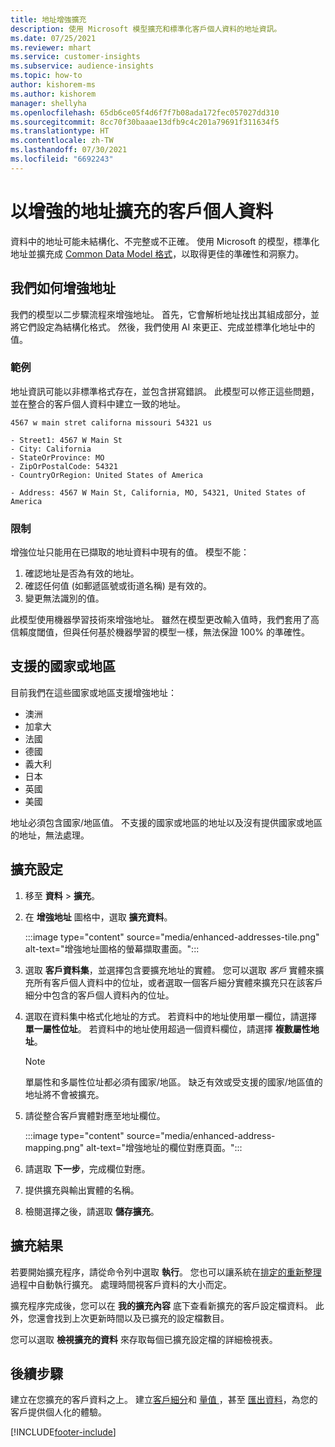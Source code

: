 ```yaml
---
title: 地址增強擴充
description: 使用 Microsoft 模型擴充和標準化客戶個人資料的地址資訊。
ms.date: 07/25/2021
ms.reviewer: mhart
ms.service: customer-insights
ms.subservice: audience-insights
ms.topic: how-to
author: kishorem-ms
ms.author: kishorem
manager: shellyha
ms.openlocfilehash: 65db6ce05f4d6f7f7b08ada172fec057027dd310
ms.sourcegitcommit: 8cc70f30baaae13dfb9c4c201a79691f311634f5
ms.translationtype: HT
ms.contentlocale: zh-TW
ms.lasthandoff: 07/30/2021
ms.locfileid: "6692243"
---
```

# <a name="enrichment-of-customer-profiles-with-enhanced-addresses"></a>以增強的地址擴充的客戶個人資料

資料中的地址可能未結構化、不完整或不正確。 使用 Microsoft 的模型，標準化地址並擴充成 [Common Data Model 格式](/common-data-model/schema/core/applicationcommon/address)，以取得更佳的準確性和洞察力。

## <a name="how-we-enhance-addresses"></a>我們如何增強地址

我們的模型以二步驟流程來增強地址。 首先，它會解析地址找出其組成部分，並將它們設定為結構化格式。 然後，我們使用 AI 來更正、完成並標準化地址中的值。

### <a name="example"></a>範例

地址資訊可能以非標準格式存在，並包含拼寫錯誤。 此模型可以修正這些問題，並在整合的客戶個人資料中建立一致的地址。

```Input
4567 w main stret californa missouri 54321 us
```

```Output
- Street1: 4567 W Main St
- City: California
- StateOrProvince: MO
- ZipOrPostalCode: 54321
- CountryOrRegion: United States of America

- Address: 4567 W Main St, California, MO, 54321, United States of America
```

### <a name="limitations"></a>限制

增強位址只能用在已擷取的地址資料中現有的值。 模型不能： 

1. 確認地址是否為有效的地址。
2. 確認任何值 (如郵遞區號或街道名稱) 是有效的。
3. 變更無法識別的值。

此模型使用機器學習技術來增強地址。 雖然在模型更改輸入值時，我們套用了高信賴度閾值，但與任何基於機器學習的模型一樣，無法保證 100% 的準確性。

## <a name="supported-countries-or-regions"></a>支援的國家或地區

目前我們在這些國家或地區支援增強地址： 

- 澳洲
- 加拿大
- 法國
- 德國
- 義大利
- 日本
- 英國
- 美國

地址必須包含國家/地區值。 不支援的國家或地區的地址以及沒有提供國家或地區的地址，無法處理。

## <a name="configure-the-enrichment"></a>擴充設定

1. 移至 **資料** > **擴充**。

1. 在 **增強地址** 圖格中，選取 **擴充資料**。

   :::image type="content" source="media/enhanced-addresses-tile.png" alt-text="增強地址圖格的螢幕擷取畫面。":::

1. 選取 **客戶資料集**，並選擇包含要擴充地址的實體。 您可以選取 *客戶* 實體來擴充所有客戶個人資料中的位址，或者選取一個客戶細分實體來擴充只在該客戶細分中包含的客戶個人資料內的位址。

1. 選取在資料集中格式化地址的方式。 若資料中的地址使用單一欄位，請選擇 **單一屬性位址**。 若資料中的地址使用超過一個資料欄位，請選擇 **複數屬性地址**。

   > [!NOTE]
   > 單屬性和多屬性位址都必須有國家/地區。 缺乏有效或受支援的國家/地區值的地址將不會被擴充。

1.  請從整合客戶實體對應至地址欄位。

    :::image type="content" source="media/enhanced-address-mapping.png" alt-text="增強地址的欄位對應頁面。":::

1. 請選取 **下一步**，完成欄位對應。

1. 提供擴充與輸出實體的名稱。

1. 檢閱選擇之後，請選取 **儲存擴充**。

## <a name="enrichment-results"></a>擴充結果

若要開始擴充程序，請從命令列中選取 **執行**。 您也可以讓系統在[排定的重新整理](system.md#schedule-tab)過程中自動執行擴充。 處理時間視客戶資料的大小而定。

擴充程序完成後，您可以在 **我的擴充內容** 底下查看新擴充的客戶設定檔資料。 此外，您還會找到上次更新時間以及已擴充的設定檔數目。

您可以選取 **檢視擴充的資料** 來存取每個已擴充設定檔的詳細檢視表。

## <a name="next-steps"></a>後續步驟

建立在您擴充的客戶資料之上。 建立[客戶細分](segments.md)和 [量值 ](measures.md)，甚至 [匯出資料](export-destinations.md)，為您的客戶提供個人化的體驗。

[!INCLUDE[footer-include](../includes/footer-banner.md)]
